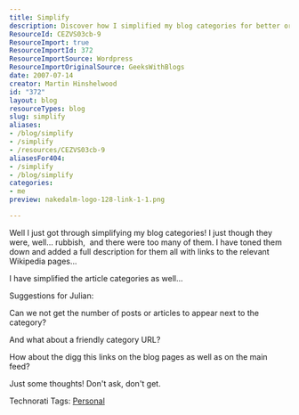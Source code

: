 ```yaml
---
title: Simplify
description: Discover how I simplified my blog categories for better organization and clarity. Join the conversation and share your thoughts on enhancing user experience!
ResourceId: CEZVS03cb-9
ResourceImport: true
ResourceImportId: 372
ResourceImportSource: Wordpress
ResourceImportOriginalSource: GeeksWithBlogs
date: 2007-07-14
creator: Martin Hinshelwood
id: "372"
layout: blog
resourceTypes: blog
slug: simplify
aliases:
- /blog/simplify
- /simplify
- /resources/CEZVS03cb-9
aliasesFor404:
- /simplify
- /blog/simplify
categories:
- me
preview: nakedalm-logo-128-link-1-1.png

---
```

Well I just got through simplifying my blog categories! I just though they were, well... rubbish,  and there were too many of them. I have toned them down and added a full description for them all with links to the relevant Wikipedia pages...

I have simplified the article categories as well...

Suggestions for Julian:

Can we not get the number of posts or articles to appear next to the category?

And what about a friendly category URL?

How about the digg this links on the blog pages as well as on the main feed?

Just some thoughts! Don't ask, don't get.

Technorati Tags: [Personal](http://technorati.com/tags/Personal)

